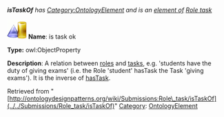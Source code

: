___isTaskOf__ has [Category:OntologyElement](../../Category/OntologyElement "Category:OntologyElement") and is an [element of](../../Property/ElementOf "Property:ElementOf") [Role task](../../Submissions/Role_task "Submissions:Role task")_


  




[![ObjectProperty](../../images/thumb/c/c3/ObjectProperty.gif/45px-ObjectProperty.gif)](../../Image/ObjectProperty.gif "ObjectProperty")
__Name__: is task ok 


__Type:__ owl:ObjectProperty 


__Description__: A relation between  [roles](../../Community/AcademicRoles "Submissions:Role task/Role") and  [tasks](../../Category/DevelopmentTask "Submissions:Role task/Task"), e.g. 'students have the duty of giving exams' (i.e. the Role 'student' hasTask the Task 'giving exams'). It is the inverse of  [hasTask](has../../Category/DevelopmentTask "Submissions:Role task/hasTask"). 





Retrieved from "[http://ontologydesignpatterns.org/wiki/Submissions:Role\_task/isTaskOf](../../Submissions/Role_task/isTaskOf)"
 [Category](http://ontologydesignpatterns.org/wiki/Special:Categories "Special:Categories"): [OntologyElement](../../Category/OntologyElement "Category:OntologyElement")
